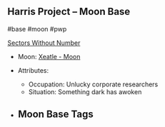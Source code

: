 ## Harris Project &ndash; Moon Base

#base #moon #pwp

[Sectors Without Number](https://sectorswithoutnumber.com/sector/bfDcBzTtgpeyLUfwzjio/moonBase/0IwiaY9srmkTPPISQQBk)

- Moon: [Xeatle - Moon](../../../Gaming/StarsWithoutNumber/PiratesWithoutPlunder/Xeatle%20-%20Moon.md)

- Attributes:
   -   Occupation: Unlucky corporate researchers
   -   Situation: Something dark has awoken

- Moon Base Tags
	- 
